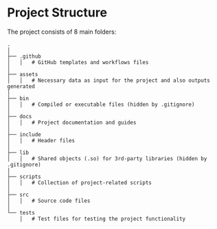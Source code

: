 # Project Structure
The project consists of 8 main folders:

    .
    │
    ├── .github
    │   │   # GitHub templates and workflows files
    │
    ├── assets
    │   │   # Necessary data as input for the project and also outputs generated
    │
    ├── bin
    │   │   # Compiled or executable files (hidden by .gitignore)
    │
    ├── docs
    │   │   # Project documentation and guides
    │
    ├── include
    │   │   # Header files
    │
    ├── lib
    │   │   # Shared objects (.so) for 3rd-party libraries (hidden by .gitignore)
    │
    ├── scripts
    │   │   # Collection of project-related scripts
    │
    ├── src
    │   │   # Source code files
    │
    └── tests
        │   # Test files for testing the project functionality
